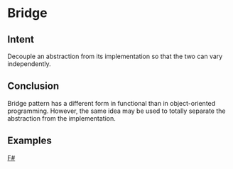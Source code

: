 # Bridge

## Intent

Decouple an abstraction from its implementation so that the two can vary independently.


## Conclusion
 
Bridge pattern has a different form in functional than in object-oriented programming. However, the same idea may be used to totally separate the abstraction from the implementation.

## Examples

[F#](bridge.fsx)
